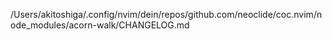 /Users/akitoshiga/.config/nvim/dein/repos/github.com/neoclide/coc.nvim/node_modules/acorn-walk/CHANGELOG.md